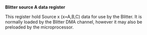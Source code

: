 **Blitter source A data register**

This register hold Source x (x=A,B,C) data for use by the Blitter. It is normally loaded by the Blitter DMA channel, however it may also be preloaded by the microprocessor.

